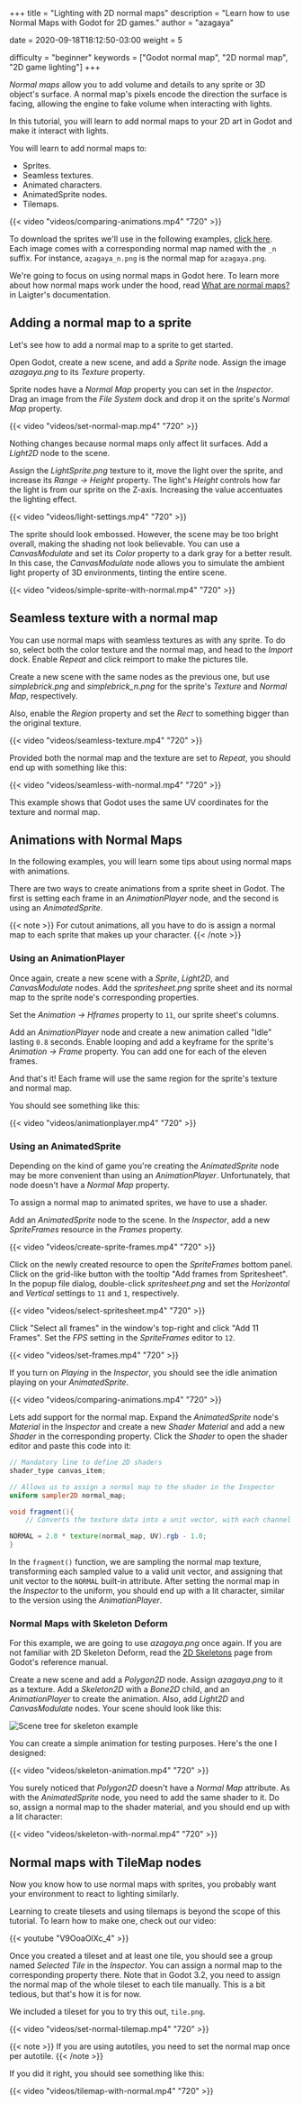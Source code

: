 +++
title = "Lighting with 2D normal maps"
description = "Learn how to use Normal Maps with Godot for 2D games."
author = "azagaya"

date = 2020-09-18T18:12:50-03:00
weight = 5

difficulty = "beginner"
keywords = ["Godot normal map", "2D normal map", "2D game lighting"]
+++

_Normal maps_ allow you to add volume and details to any sprite or 3D object's surface. A normal map's pixels encode the direction the surface is facing, allowing the engine to fake volume when interacting with lights.

In this tutorial, you will learn to add normal maps to your 2D art in Godot and make it interact with lights.

You will learn to add normal maps to:

- Sprites.
- Seamless textures.
- Animated characters.
- AnimatedSprite nodes.
- Tilemaps.

{{< video "videos/comparing-animations.mp4" "720" >}}

To download the sprites we'll use in the following examples, [click here](https://github.com/GDQuest/godot-mini-tuts-demos/releases/download/untagged-1f11c44a177b76d8c6b0/NormalMapHintsAssets.zip). Each image comes with a corresponding normal map named with the `_n` suffix. For instance, `azagaya_n.png` is the normal map for `azagaya.png`.

We're going to focus on using normal maps in Godot here. To learn more about how normal maps work under the hood, read [What are normal maps?](https://laigter.readthedocs.io/en/latest/Introduction/intro.html#what-are-normal-maps) in Laigter's documentation.

## Adding a normal map to a sprite

Let's see how to add a normal map to a sprite to get started.

Open Godot, create a new scene, and add a _Sprite_ node. Assign the image _azagaya.png_ to its _Texture_ property.

Sprite nodes have a _Normal Map_ property you can set in the _Inspector_. Drag an image from the _File System_ dock and drop it on the sprite's _Normal Map_ property.

{{< video "videos/set-normal-map.mp4" "720" >}}

Nothing changes because normal maps only affect lit surfaces. Add a _Light2D_ node to the scene.

Assign the _LightSprite.png_ texture to it, move the light over the sprite, and increase its _Range -> Height_ property. The light's _Height_ controls how far the light is from our sprite on the Z-axis. Increasing the value accentuates the lighting effect.

{{< video "videos/light-settings.mp4" "720" >}}

The sprite should look embossed. However, the scene may be too bright overall, making the shading not look believable. You can use a _CanvasModulate_ and set its _Color_ property to a dark gray for a better result. In this case, the _CanvasModulate_ node allows you to simulate the ambient light property of 3D environments, tinting the entire scene.

{{< video "videos/simple-sprite-with-normal.mp4" "720" >}}

## Seamless texture with a normal map

You can use normal maps with seamless textures as with any sprite. To do so, select both the color texture and the normal map, and head to the _Import_ dock. Enable _Repeat_ and click reimport to make the pictures tile.

Create a new scene with the same nodes as the previous one, but use _simplebrick.png_ and _simplebrick_n.png_ for the sprite's _Texture_ and _Normal Map_, respectively.

Also, enable the _Region_ property and set the _Rect_ to something bigger than the original texture.

{{< video "videos/seamless-texture.mp4" "720" >}}

Provided both the normal map and the texture are set to _Repeat_, you should end up with something like this:

{{< video "videos/seamless-with-normal.mp4" "720" >}}

This example shows that Godot uses the same UV coordinates for the texture and normal map.

## Animations with Normal Maps

In the following examples, you will learn some tips about using normal maps with animations.

There are two ways to create animations from a sprite sheet in Godot. The first is setting each frame in an _AnimationPlayer_ node, and the second is using an _AnimatedSprite_.

{{< note >}} For cutout animations, all you have to do is assign a normal map to each sprite that makes up your character. {{< /note >}}

### Using an AnimationPlayer

Once again, create a new scene with a _Sprite_, _Light2D_, and _CanvasModulate_ nodes. Add the _spritesheet.png_ sprite sheet and its normal map to the sprite node's corresponding properties.

Set the _Animation -> Hframes_ property to `11`, our sprite sheet's columns.

Add an _AnimationPlayer_ node and create a new animation called "Idle" lasting `0.8` seconds. Enable looping and add a keyframe for the sprite's _Animation -> Frame_ property. You can add one for each of the eleven frames. 

And that's it! Each frame will use the same region for the sprite's texture and normal map.

You should see something like this:

{{< video "videos/animationplayer.mp4" "720" >}}

### Using an AnimatedSprite

Depending on the kind of game you're creating the _AnimatedSprite_ node may be more convenient than using an _AnimationPlayer_. Unfortunately, that node doesn't have a _Normal Map_ property. 

To assign a normal map to animated sprites, we have to use a shader.

Add an _AnimatedSprite_ node to the scene. In the _Inspector_, add a new _SpriteFrames_ resource in the _Frames_ property. 

{{< video "videos/create-sprite-frames.mp4" "720" >}}

Click on the newly created resource to open the _SpriteFrames_ bottom panel. Click on the grid-like button with the tooltip "Add frames from Spritesheet". In the popup file dialog, double-click _spritesheet.png_ and set the _Horizontal_ and _Vertical_ settings to `11` and `1`, respectively. 

{{< video "videos/select-spritesheet.mp4" "720" >}}

Click "Select all frames" in the window's top-right and click "Add 11 Frames". Set the _FPS_ setting in the _SpriteFrames_ editor to `12`. 

{{< video "videos/set-frames.mp4" "720" >}}

If you turn on _Playing_ in the _Inspector_, you should see the idle animation playing on your _AnimatedSprite_.

{{< video "videos/comparing-animations.mp4" "720" >}}

Lets add support for the normal map. Expand the _AnimatedSprite_ node's _Material_  in the _Inspector_ and create a new _Shader Material_ and add a new _Shader_ in the corresponding property. Click the _Shader_ to open the shader editor and paste this code into it:

```glsl
// Mandatory line to define 2D shaders
shader_type canvas_item;

// Allows us to assign a normal map to the shader in the Inspector
uniform sampler2D normal_map;

void fragment(){
	// Converts the texture data into a unit vector, with each channel in the [-1, 1] range

NORMAL = 2.0 * texture(normal_map, UV).rgb - 1.0;
}
```

In the `fragment()` function, we are sampling the normal map texture, transforming each sampled value to a valid unit vector, and assigning that unit vector to the `NORMAL` built-in attribute. After setting the normal map in the _Inspector_ to the uniform, you should end up with a lit character, similar to the version using the _AnimationPlayer_.

### Normal Maps with Skeleton Deform

For this example, we are going to use _azagaya.png_ once again. If you are not familiar with 2D Skeleton Deform, read the [2D Skeletons](https://docs.godotengine.org/en/stable/tutorials/animation/2d_skeletons.html) page from Godot's reference manual.

Create a new scene and add a _Polygon2D_ node. Assign _azagaya.png_ to it as a texture. Add a _Skeleton2D_ with a _Bone2D_ child, and an _AnimationPlayer_ to create the animation. Also, add _Light2D_ and _CanvasModulate_ nodes. Your scene should look like this:

![Scene tree for skeleton example](skeleton-scene-tree.png)

You can create a simple animation for testing purposes. Here's the one I designed:

{{< video "videos/skeleton-animation.mp4" "720" >}}

You surely noticed that _Polygon2D_ doesn't have a _Normal Map_ attribute. As with the _AnimatedSprite_ node, you need to add the same shader to it. Do so, assign a normal map to the shader material, and you should end up with a lit character:

{{< video "videos/skeleton-with-normal.mp4" "720" >}}

## Normal maps with TileMap nodes

Now you know how to use normal maps with sprites, you probably want your environment to react to lighting similarly.
 
 Learning to create tilesets and using tilemaps is beyond the scope of this tutorial. To learn how to make one, check out our video:
 
 {{< youtube "V9OoaOlXc_4" >}}

Once you created a tileset and at least one tile, you should see a group named _Selected Tile_ in the _Inspector_. You can assign a normal map to the corresponding property there. Note that in Godot 3.2, you need to assign the normal map of the whole tileset to each tile manually. This is a bit tedious, but that's how it is for now.

We included a tileset for you to try this out, `tile.png`.

{{< video "videos/set-normal-tilemap.mp4" "720" >}}

{{< note >}} If you are using autotiles, you need to set the normal map once per autotile. {{< /note >}}

If you did it right, you should see something like this:

{{< video "videos/tilemap-with-normal.mp4" "720" >}}
